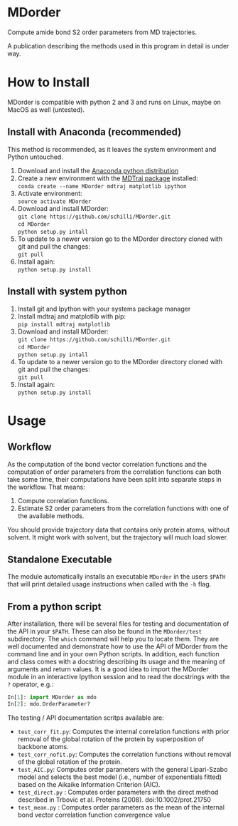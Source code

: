 # MDorder
Compute amide bond S2 order parameters from MD trajectories.

A publication describing the methods used in this program in detail is under way.

# How to Install
MDorder is compatible with python 2 and 3 and runs on Linux, maybe on MacOS as well (untested).  

## Install with Anaconda (recommended)
This method is recommended, as it leaves the system environment and Python untouched.

1. Download and install the [Anaconda python distribution](https://www.continuum.io/downloads "Continuum Analytics Anaconda download")
2. Create a new environment with the [MDTraj package](https://github.com/mdtraj/mdtraj "MDTraj") installed:  
`conda create --name MDorder mdtraj matplotlib ipython`
3. Activate environment:  
`source activate MDorder`
4. Download and install MDorder:  
`git clone https://github.com/schilli/MDorder.git`  
`cd MDorder`  
`python setup.py intall`
5. To update to a newer version go to the MDorder directory cloned with git and pull the changes:  
`git pull`  
6. Install again:  
`python setup.py install`

## Install with system python
1. Install git and Ipython with your systems package manager
2. Install mdtraj and matplotlib with pip:  
`pip install mdtraj matplotlib`
2. Download and install MDorder:  
`git clone https://github.com/schilli/MDorder.git`  
`cd MDorder`  
`python setup.py intall` 
3. To update to a newer version go to the MDorder directory cloned with git and pull the changes:  
`git pull`  
4. Install again:  
`python setup.py install`
 

# Usage

## Workflow
As the computation of the bond vector correlation functions and the computation of order parameters from the correlation functions can both take some time,
their computations have been split into separate steps in the workflow.
That means:
1. Compute correlation functions.
2. Estimate S2 order parameters from the correlation functions with one of the available methods.

You should provide trajectory data that contains only protein atoms, without solvent.
It might work with solvent, but the trajectory will much load slower.

## Standalone Executable

The module automatically installs an executable `MDorder` in the users `$PATH` that will print detailed usage instructions when called with the `-h` flag.

## From a python script
After installation, there will be several files for testing and documentation of the API in your `$PATH`.
These can also be found in the `MDorder/test` subdirectory.
The `which` command will help you to locate them.
They are well documented and demonstrate how to use the API of MDorder from the command line and in your own Python scripts.
In addition, each function and class comes with a docstring describing its usage and the meaning of arguments and return values.
It is a good idea to import the MDorder module in an interactive Ipython session and to read the docstrings with the `?` operator, e.g.:  
```python
In[1]: import MDorder as mdo
In[2]: mdo.OrderParameter?
```

The testing / API documentation scritps available are:
* `test_corr_fit.py`: Computes the internal correlation functions with prior removal of the global rotation of the protein by superposition of backbone atoms.
* `test_corr_nofit.py`: Computes the correlation functions without removal of the global rotation of the protein.
* `test_AIC.py`: Computes order parameters with the general Lipari-Szabo model and selects the best model (i.e., number of exponentials fitted) based on the Aikaike Information Criterion (AIC).
* `test_direct.py` : Computes order parameters with the direct method described in Trbovic et al. Proteins (2008). doi:10.1002/prot.21750
* `test_mean.py` : Computes order parameters as the mean of the internal bond vector correlation function convergence value






